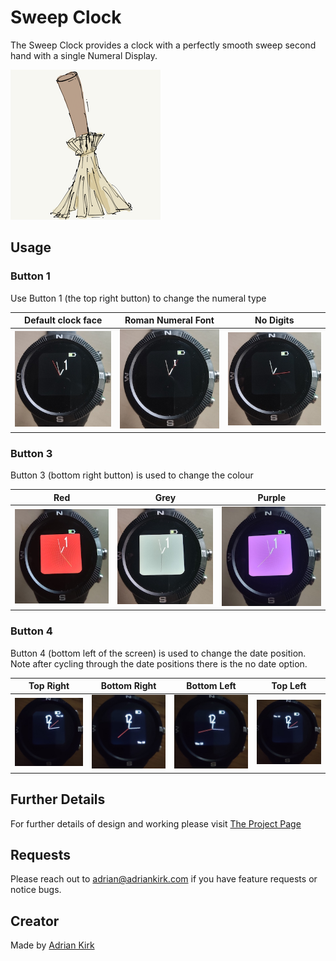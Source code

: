 # Sweep Clock

The Sweep Clock provides a clock with a perfectly smooth sweep second hand with a single Numeral Display. 

![](app.png)

## Usage

### Button 1

Use Button 1 (the top right button) to change the numeral type 

|   Default clock face   |  Roman Numeral Font    |  No Digits    |
| ---- | ---- | ---- |
|   ![](numeral-01.jpg)   | ![](numeral-02.jpg)     |  ![](numeral-03.jpg)    |



### Button 3
Button 3 (bottom right button) is used to change the colour

|  Red   |  Grey    |  Purple    |
| ---- | ---- | ---- |
|   ![](color-01.jpg) | ![](color-02.jpg) |  ![](color-03.jpg)   |

### Button 4
Button 4 (bottom left of the screen) is used to change the date position. Note after cycling through the date positions there is the no date option.

|  Top Right   |  Bottom Right    |  Bottom Left    | Top Left |
| ---- | ---- | ---- | ---- |
|   ![](date-01.jpg) | ![](date-02.jpg) |  ![](date-03.jpg)   | ![](date-04.jpg)   |

## Further Details

For further details of design and working please visit [The Project Page](https://www.notion.so/adrianwkirk/Sweep-hand-clock-6aa5b6b3d1074d4e87fc947975b1e4b7)

## Requests

Please reach out to adrian@adriankirk.com if you have feature requests or notice bugs.

## Creator

Made by [Adrian Kirk](mailto:adrian@adriankirk.com)